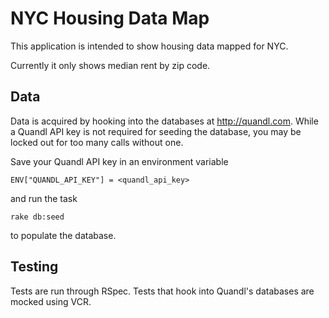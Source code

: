 NYC Housing Data Map
====================

This application is intended to show housing data mapped for NYC.

Currently it only shows median rent by zip code.

Data
-----
Data is acquired by hooking into the databases at http://quandl.com.  While a Quandl API key is not required for seeding the database, you may be locked out for too many calls without one.

Save your Quandl API key in an environment variable
```
ENV["QUANDL_API_KEY"] = <quandl_api_key>
```
and run the task
```
rake db:seed
```
to populate the database.

Testing
-------
Tests are run through RSpec.  Tests that hook into Quandl's databases are mocked using VCR.  
